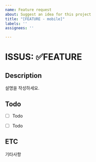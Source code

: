 ```yaml
---
name: Feature request
about: Suggest an idea for this project
title: "[FEATURE - mobile]"
labels: ''
assignees: ''

---
```


# ISSUS: ✅FEATURE
## Description
설명을 작성하세요.


## Todo
- [ ] Todo
- [ ] Todo



## ETC
기타사항
